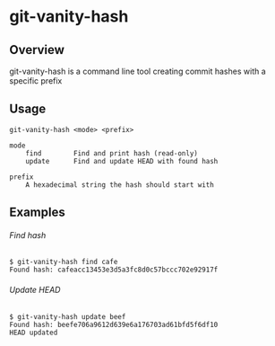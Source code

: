 # git-vanity-hash


## Overview
git-vanity-hash is a command line tool creating commit hashes with a specific prefix


## Usage
```
git-vanity-hash <mode> <prefix>

mode
    find        Find and print hash (read-only)
    update      Find and update HEAD with found hash

prefix
    A hexadecimal string the hash should start with
```


## Examples
###### Find hash
```
$ git-vanity-hash find cafe
Found hash: cafeacc13453e3d5a3fc8d0c57bccc702e92917f
```

###### Update HEAD
```
$ git-vanity-hash update beef
Found hash: beefe706a9612d639e6a176703ad61bfd5f6df10
HEAD updated
```
